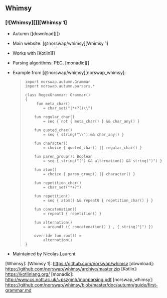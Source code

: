 ## Whimsy ##

### [![Whimsy][]][Whimsy 1] ###

 *  Autumn ([download][])
 *  Main website: [@norswap/whimsy][Whimsy 1]
 *  Works with [Kotlin][]
 *  Parsing algorithms: PEG, [monadic][]
 *  Example from [@norswap/whimsy][norswap_whimsy]:
    
    > ``````````
    > import norswap.autumn.Grammar
    > import norswap.autumn.parsers.*
    > 
    > class RegexGrammar: Grammar()
    > {
    >      fun meta_char()
    >         = char_set("|*+?()\\")
    > 
    >     fun regular_char()
    >         = seq { not { meta_char() } && char_any() }
    > 
    >     fun quoted_char()
    >         = seq { string("\\") && char_any() }
    > 
    >     fun character()
    >         = choice { quoted_char() || regular_char() }
    > 
    >     fun paren_group(): Boolean
    >         = seq { string("(") && alternation() && string(")") }
    > 
    >     fun atom()
    >         = choice { paren_group() || character() }
    > 
    >     fun repetition_char()
    >         = char_set("*+?")
    > 
    >     fun repetition()
    >         = seq { atom() && repeat0 { repetition_char() } }
    > 
    >     fun concatenation()
    >         = repeat1 { repetition() }
    > 
    >     fun alternation()
    >         = around1 ({ concatenation() } , { string("|") })
    > 
    >     override fun root() =
    >         alternation()
    > }
    > ``````````
 *  Maintained by Nicolas Laurent


[Whimsy]: 
[Whimsy 1]: https://github.com/norswap/whimsy
[download]: https://github.com/norswap/whimsy/archive/master.zip
[Kotlin]: https://kotlinlang.org/
[monadic]: http://www.cs.nott.ac.uk/~pszgmh/monparsing.pdf
[norswap_whimsy]: https://github.com/norswap/whimsy/blob/master/doc/autumn/guide/first-grammar.md